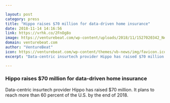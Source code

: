 ```yaml
---

layout: post
category: press
title: "Hippo raises $70 million for data-driven home insurance"
date: 2018-11-14 14:16:56
link: https://vrhk.co/2FnOg8o
image: https://venturebeat.com/wp-content/uploads/2018/11/1527020342_NewHippo_logo_jpg.jpg?fit=1000%2C563&strip=all
domain: venturebeat.com
author: "VentureBeat"
icon: https://venturebeat.com/wp-content/themes/vb-news/img/favicon.ico
excerpt: "Data-centric insurtech provider Hippo has raised $70 million. It plans to reach more than 60 percent of the U.S. by the end of 2018."

---
```


### Hippo raises $70 million for data-driven home insurance

Data-centric insurtech provider Hippo has raised $70 million. It plans to reach more than 60 percent of the U.S. by the end of 2018.